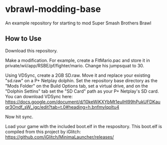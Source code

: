# vbrawl-modding-base
An example repository for starting to mod Super Smash Brothers Brawl

## How to Use
Download this repository.

Make a modification. For example, create a FitMario.pac and store it in private/wii/app/RSBE/pf/fighter/mario. Change his jumpsquat to 30.

Using VDSync, create a 2GB SD.raw. Move it and replace your existing "sd.raw" on a P+ Netplay dolphin.
Set the repository base directory as the "Mods Folder" on the Build Options tab, set a virtual drive, and on the "Dolphin Settins" tab set the "SD Card" path as your P+ Netplay's SD card.
You can download VDSync here: https://docs.google.com/document/d/10keWiKXYbMt1euIHl99hPukUFDKauqr3Ondf_sW_jgc/edit?tab=t.0#heading=h.bnfmylqoltu4

Now hit sync.

Load your game with the included boot.elf in the respository.
This boot.elf is compiled from this project by iGlitch: https://github.com/iGlitch/MinimaLauncher/releases/
